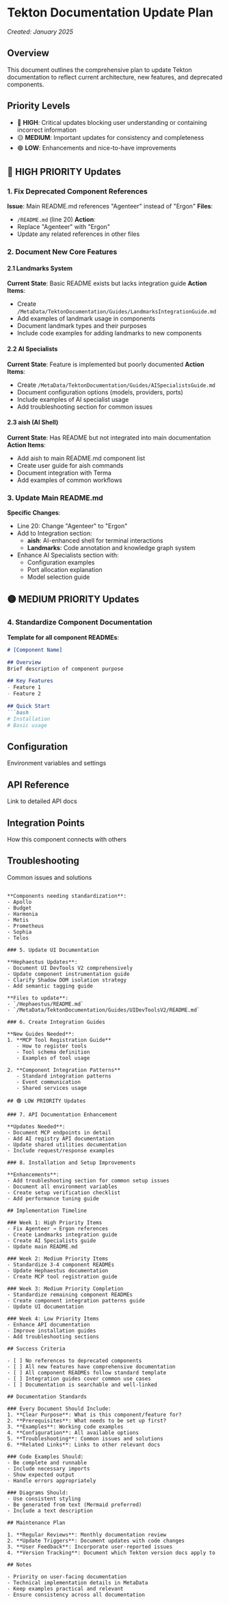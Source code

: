 # Tekton Documentation Update Plan

*Created: January 2025*

## Overview

This document outlines the comprehensive plan to update Tekton documentation to reflect current architecture, new features, and deprecated components.

## Priority Levels

- 🔴 **HIGH**: Critical updates blocking user understanding or containing incorrect information
- 🟡 **MEDIUM**: Important updates for consistency and completeness
- 🟢 **LOW**: Enhancements and nice-to-have improvements

## 🔴 HIGH PRIORITY Updates

### 1. Fix Deprecated Component References

**Issue**: Main README.md references "Agenteer" instead of "Ergon"
**Files**: 
- `/README.md` (line 20)
**Action**: 
- Replace "Agenteer" with "Ergon"
- Update any related references in other files

### 2. Document New Core Features

#### 2.1 Landmarks System
**Current State**: Basic README exists but lacks integration guide
**Action Items**:
- Create `/MetaData/TektonDocumentation/Guides/LandmarksIntegrationGuide.md`
- Add examples of landmark usage in components
- Document landmark types and their purposes
- Include code examples for adding landmarks to new components

#### 2.2 AI Specialists
**Current State**: Feature is implemented but poorly documented
**Action Items**:
- Create `/MetaData/TektonDocumentation/Guides/AISpecialistsGuide.md`
- Document configuration options (models, providers, ports)
- Include examples of AI specialist usage
- Add troubleshooting section for common issues

#### 2.3 aish (AI Shell)
**Current State**: Has README but not integrated into main documentation
**Action Items**:
- Add aish to main README.md component list
- Create user guide for aish commands
- Document integration with Terma
- Add examples of common workflows

### 3. Update Main README.md

**Specific Changes**:
- Line 20: Change "Agenteer" to "Ergon"
- Add to Integration section:
  - **aish**: AI-enhanced shell for terminal interactions
  - **Landmarks**: Code annotation and knowledge graph system
- Enhance AI Specialists section with:
  - Configuration examples
  - Port allocation explanation
  - Model selection guide

## 🟡 MEDIUM PRIORITY Updates

### 4. Standardize Component Documentation

**Template for all component READMEs**:
```markdown
# [Component Name]

## Overview
Brief description of component purpose

## Key Features
- Feature 1
- Feature 2

## Quick Start
```bash
# Installation
# Basic usage
```

## Configuration
Environment variables and settings

## API Reference
Link to detailed API docs

## Integration Points
How this component connects with others

## Troubleshooting
Common issues and solutions
```

**Components needing standardization**:
- Apollo
- Budget
- Harmonia
- Metis
- Prometheus
- Sophia
- Telos

### 5. Update UI Documentation

**Hephaestus Updates**:
- Document UI DevTools V2 comprehensively
- Update component instrumentation guide
- Clarify Shadow DOM isolation strategy
- Add semantic tagging guide

**Files to update**:
- `/Hephaestus/README.md`
- `/MetaData/TektonDocumentation/Guides/UIDevToolsV2/README.md`

### 6. Create Integration Guides

**New Guides Needed**:
1. **MCP Tool Registration Guide**
   - How to register tools
   - Tool schema definition
   - Examples of tool usage
   
2. **Component Integration Patterns**
   - Standard integration patterns
   - Event communication
   - Shared services usage

## 🟢 LOW PRIORITY Updates

### 7. API Documentation Enhancement

**Updates Needed**:
- Document MCP endpoints in detail
- Add AI registry API documentation
- Update shared utilities documentation
- Include request/response examples

### 8. Installation and Setup Improvements

**Enhancements**:
- Add troubleshooting section for common setup issues
- Document all environment variables
- Create setup verification checklist
- Add performance tuning guide

## Implementation Timeline

### Week 1: High Priority Items
- Fix Agenteer → Ergon references
- Create Landmarks integration guide
- Create AI Specialists guide
- Update main README.md

### Week 2: Medium Priority Items
- Standardize 3-4 component READMEs
- Update Hephaestus documentation
- Create MCP tool registration guide

### Week 3: Medium Priority Completion
- Standardize remaining component READMEs
- Create component integration patterns guide
- Update UI documentation

### Week 4: Low Priority Items
- Enhance API documentation
- Improve installation guides
- Add troubleshooting sections

## Success Criteria

- [ ] No references to deprecated components
- [ ] All new features have comprehensive documentation
- [ ] All component READMEs follow standard template
- [ ] Integration guides cover common use cases
- [ ] Documentation is searchable and well-linked

## Documentation Standards

### Every Document Should Include:
1. **Clear Purpose**: What is this component/feature for?
2. **Prerequisites**: What needs to be set up first?
3. **Examples**: Working code examples
4. **Configuration**: All available options
5. **Troubleshooting**: Common issues and solutions
6. **Related Links**: Links to other relevant docs

### Code Examples Should:
- Be complete and runnable
- Include necessary imports
- Show expected output
- Handle errors appropriately

### Diagrams Should:
- Use consistent styling
- Be generated from text (Mermaid preferred)
- Include a text description

## Maintenance Plan

1. **Regular Reviews**: Monthly documentation review
2. **Update Triggers**: Document updates with code changes
3. **User Feedback**: Incorporate user-reported issues
4. **Version Tracking**: Document which Tekton version docs apply to

## Notes

- Priority on user-facing documentation
- Technical implementation details in MetaData
- Keep examples practical and relevant
- Ensure consistency across all documentation